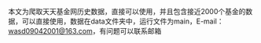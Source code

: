 本文为爬取天天基金网历史数据，直接可以使用，并且包含接近2000个基金的数据，可以直接使用，数据在data文件夹中，运行文件为main，E-mail：wasd09042001@163.com，有问题可以联系邮箱
